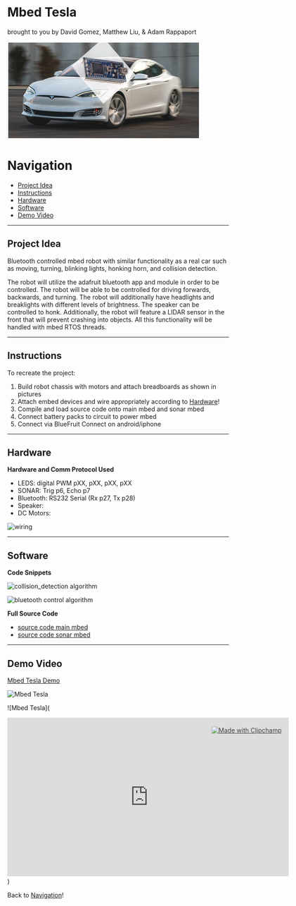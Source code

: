 # Mbed Tesla

brought to you by David Gomez, Matthew Liu, & Adam Rappaport
  
![Mbed Tesla](./assets/mbedtesla.png)

# Navigation <a name ="navi"></a>
- [Project Idea](#projectidea)  
- [Instructions](#instructions)  
- [Hardware](#hardware)  
- [Software](#software)  
- [Demo Video](#demo)

---
## Project Idea <a name = "projectidea"></a>
Bluetooth controlled mbed robot with similar functionality as a real car such as moving, turning, blinking lights, honking horn, and collision detection.  

The robot will utilize the adafruit bluetooth app and module in order to be controlled. The robot will be able to be controlled for driving forwards, backwards, and turning. The robot will additionally have headlights and breaklights with different levels of brightness. The speaker can be controlled to honk. Additionally, the robot will feature a LIDAR sensor in the front that will prevent crashing into objects. All this functionality will be handled with mbed RTOS threads.  

----
## Instructions <a name = "instructions"></a>
To recreate the project:  
1.  Build robot chassis with motors and attach breadboards as shown in pictures  
2.  Attach embed devices and wire appropriately according to [Hardware](#hardware)!   
3.  Compile and load source code onto main mbed and sonar mbed  
4.  Connect battery packs to circuit to power mbed  
5.  Connect via BlueFruit Connect on android/iphone  

----
## Hardware <a name = "hardware"></a> 
**Hardware and Comm Protocol Used**  
- LEDS: digital PWM pXX, pXX, pXX, pXX 
- SONAR: Trig p6, Echo p7   
- Bluetooth: RS232 Serial (Rx p27, Tx p28)  
- Speaker:  
- DC Motors:  

![wiring](./assets/wiring.jpg) 

----
## Software <a name = "software"></a> 
**Code Snippets**  

![collision_detection algorithm](./assets/collision_detection.jpg)  

![bluetooth control algorithm](./assets/state_machine.jpg)  

**Full Source Code**  
- [source code main mbed](./assets/source_code.c)  
- [source code sonar mbed](./assets/source_code2.c)  

----
## Demo Video <a name = "demo"></a>

[Mbed Tesla Demo](https://clipchamp.com/watch/pJKSNSl9IBr)  

![Mbed Tesla](https://clipchamp.com/watch/pJKSNSl9IBr/embed)  

![Mbed Tesla](<div style="position:relative;width:fit-content;height:fit-content;">
            <a style="position:absolute;top:20px;right:1rem;opacity:0.8;" href="https://clipchamp.com/watch/pJKSNSl9IBr?utm_source=embed&utm_medium=embed&utm_campaign=watch">
                <img style="height:22px;" src="https://clipchamp.com/e.svg" alt="Made with Clipchamp" />
            </a>
            <iframe allow="autoplay;" allowfullscreen style="border:none" src="https://clipchamp.com/watch/pJKSNSl9IBr/embed" width="640" height="360"></iframe>
          </div>)  

Back to [Navigation](#navi)!
